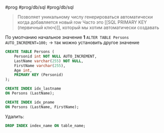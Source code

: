 #prog #prog/db/sql #prog/db/sql

> Позволяет уникальному числу генерироваться автоматически когда добавляется новый row
> Часто это [[SQL PRIMARY KEY (первичный ключ)]], который мы хотим автоматически создавать

По умолчанию начальное значение **1**
`ALTER TABLE Persons AUTO_INCREMENT=100;` → так можно установить другое значение

```sql
CREATE TABLE Persons (  
    Personid int NOT NULL AUTO_INCREMENT,
    LastName varchar(255) NOT NULL,  
    FirstName varchar(255),  
    Age int,  
    PRIMARY KEY (Personid)  
);
```

```sql
CREATE INDEX idx_lastname  
ON Persons (LastName);

CREATE INDEX idx_pname  
ON Persons (LastName, FirstName);
```

Удалить:
```sql
DROP INDEX index_name ON table_name;
```
